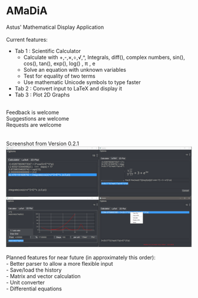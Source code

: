 # AMaDiA
Astus' Mathematical Display Application<br/><br/>
Current features:<br/>
 * Tab 1 : Scientific Calculator<br/>
   * Calculate with +,-,×,÷,√,^, Integrals, diff(), complex numbers, sin(), cos(), tan(), exp(), log() , π , e <br/>
   * Solve an equation with unknown variables<br/>
   * Test for equality of two terms<br/>
   * Use mathematic Unicode symbols to type faster<br/>
 * Tab 2 : Convert input to LaTeX and display it<br/>
 * Tab 3 : Plot 2D Graphs<br/>
<br/>
Feedback is welcome<br/>
Suggestions are welcome<br/>
Requests are welcome<br/>
<br/><br/>
Screenshot from Version 0.2.1<br/>
<img src="/AMaDiA v0.2.1 Demo.png" alt="Demo Picture"/>
<br/><br/>
Planned features for near future (in approximately this order):<br/>
- Better parser to allow a more flexible input<br/>
- Save/load the history<br/>
- Matrix and vector calculation<br/>
- Unit converter<br/>
- Differential equations<br/>

